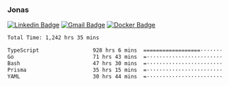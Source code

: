 ### Jonas
[![Linkedin Badge](https://img.shields.io/badge/-Jonas%20Neto-9933F7?style=flat-square&logo=Linkedin&logoColor=white&link=https://www.linkedin.com/in/jonas-nogueira-neto/)](https://www.linkedin.com/in/jonas-nogueira-neto/)
[![Gmail Badge](https://img.shields.io/badge/-nogueiraneto.jonas@gmail.com-9933F7?style=flat-square&logo=Gmail&logoColor=white&link=mailto:nogueiraneto.jonas@gmail.com)](mailto:nogueiraneto.jonas@gmail.com)
[![Docker Badge](https://img.shields.io/badge/-DockerHub-9933F7?style=flat-square&logo=Docker&logoColor=white&link=https://hub.docker.com/u/jonasssneto)](https://hub.docker.com/u/jonasssneto)


<!--START_SECTION:waka-->

```txt
Total Time: 1,242 hrs 35 mins

TypeScript                 928 hrs 6 mins  ==================·······   73.89 %
Go                         71 hrs 43 mins  =························   05.71 %
Bash                       47 hrs 30 mins  =························   03.78 %
Prisma                     35 hrs 15 mins  =························   02.81 %
YAML                       30 hrs 44 mins  =························   02.45 %
```

<!--END_SECTION:waka-->
###
